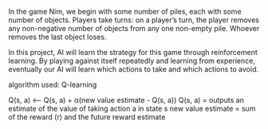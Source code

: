 In the game Nim, we begin with some number of piles, each with some number of objects. Players take turns: on a player’s turn, the player removes any non-negative number of objects from any one non-empty pile. Whoever removes the last object loses.

In this project, AI will learn the strategy for this game through reinforcement learning. By playing against itself repeatedly and learning from experience, eventually our AI will learn which actions to take and which actions to avoid.

algorithm used: Q-learning

Q(s, a) ⟵ Q(s, a) + α(new value estimate - Q(s, a))
Q(s, a) = outputs an estimate of the value of taking action a in state s
new value estimate = sum of the reward (r) and the future reward estimate
